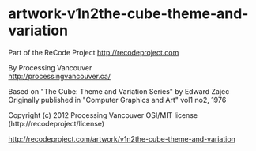 artwork-v1n2the-cube-theme-and-variation
========================================



Part of the ReCode Project 
http://recodeproject.com

By Processing Vancouver  
http://processingvancouver.ca/

Based on "The Cube: Theme and Variation Series" by Edward Zajec
Originally published in "Computer Graphics and Art" vol1 no2, 1976

Copyright (c) 2012 Processing Vancouver
OSI/MIT license (http://recodeproject/license)



http://recodeproject.com/artwork/v1n2the-cube-theme-and-variation